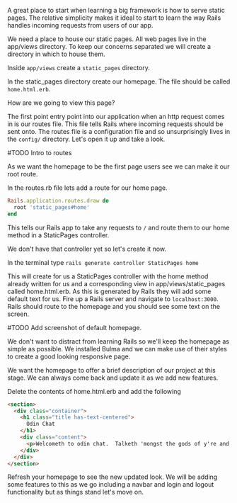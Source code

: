 A great place to start when learning a big framework is how to serve static pages. The relative simplicity makes it ideal to start to learn the way Rails handles incoming requests from users of our app.

We need a place to house our static pages. All web pages live in the app/views directory. To keep our concerns separated we will create a directory in which to house them.

Inside `app/views` create a `static_pages` directory.

In the static_pages directory create our homepage. The file should be called `home.html.erb`.

How are we going to view this page?

The first point entry point into our application when an http request comes in is our routes file. This file tells Rails where incoming requests should be sent onto. The routes file is a configuration file and so unsurprisingly lives in the `config/` directory. Let's open it up and take a look.

#TODO Intro to routes

As we want the homepage to be the first page users see we can make it our root route.

In the routes.rb file lets add a route for our home page.

```ruby
Rails.application.routes.draw do
  root 'static_pages#home'
end
```

This tells our Rails app to take any requests to `/` and route them to our home method in a StaticPages controller.

We don't have that controller yet so let's create it now.

In the terminal type `rails generate controller StaticPages home`

This will create for us a StaticPages controller with the home method already written for us and a corresponding view in app/views/static_pages called home.html.erb. As this is generated by Rails they will add some default text for us. Fire up a Rails server and navigate to `localhost:3000`. Rails should route to the homepage and you should see some text on the screen.

#TODO Add screenshot of default homepage.

We don't want to distract from learning Rails so we'll keep the homepage as simple as possible. We installed Bulma and we can make use of their styles to create a good looking responsive page.

We want the homepage to offer a brief description of our project at this stage. We can always come back and update it as we add new features.

Delete the contents of home.html.erb and add the following

```html
<section>
  <div class="container">
    <h1 class="title has-text-centered">
      Odin Chat
    </h1>
    <div class="content">
      <p>Welcometh to odin chat.  Talketh 'mongst the gods of y're and beest m'rry</p>
    </div>
  </div>
</section>
```

Refresh your homepage to see the new updated look. We will be adding some features to this as we go including a navbar and login and logout functionality but as things stand let's move on.
